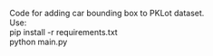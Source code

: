 Code for adding car bounding box to PKLot dataset.\
Use:\
pip install -r requirements.txt\
python main.py

